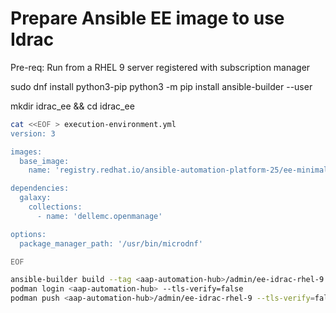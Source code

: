 
# Prepare Ansible EE image to use Idrac

Pre-req: Run from a RHEL 9 server registered with subscription manager

sudo dnf install python3-pip
python3 -m pip install ansible-builder --user

mkdir idrac_ee && cd idrac_ee

```bash
cat <<EOF > execution-environment.yml
version: 3

images:
  base_image: 
    name: 'registry.redhat.io/ansible-automation-platform-25/ee-minimal-rhel9:latest'

dependencies:
  galaxy:
    collections:
      - name: 'dellemc.openmanage'

options:
  package_manager_path: '/usr/bin/microdnf'

EOF

ansible-builder build --tag <aap-automation-hub>/admin/ee-idrac-rhel-9
podman login <aap-automation-hub> --tls-verify=false
podman push <aap-automation-hub>/admin/ee-idrac-rhel-9 --tls-verify=false

```
